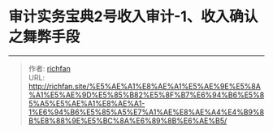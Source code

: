 # 审计实务宝典2号收入审计-1、收入确认之舞弊手段



---

> 作者: [richfan](https://richfan.site/)  
> URL: http://richfan.site/%E5%AE%A1%E8%AE%A1%E5%AE%9E%E5%8A%A1%E5%AE%9D%E5%85%B82%E5%8F%B7%E6%94%B6%E5%85%A5%E5%AE%A1%E8%AE%A1-1%E6%94%B6%E5%85%A5%E7%A1%AE%E8%AE%A4%E4%B9%8B%E8%88%9E%E5%BC%8A%E6%89%8B%E6%AE%B5/  


